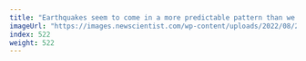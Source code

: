 ```yaml
---
title: "Earthquakes seem to come in a more predictable pattern than we thought"
imageUrl: "https://images.newscientist.com/wp-content/uploads/2022/08/22152132/SEI_120596702.jpg?width=600"
index: 522
weight: 522
---
```

